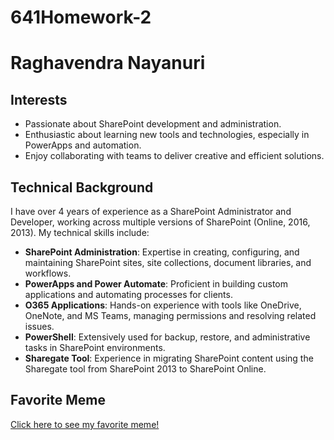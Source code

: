 # 641Homework-2

# Raghavendra Nayanuri

## Interests
- Passionate about SharePoint development and administration.
- Enthusiastic about learning new tools and technologies, especially in PowerApps and automation.
- Enjoy collaborating with teams to deliver creative and efficient solutions.

## Technical Background
I have over 4 years of experience as a SharePoint Administrator and Developer, working across multiple versions of SharePoint (Online, 2016, 2013). My technical skills include:

- **SharePoint Administration**: Expertise in creating, configuring, and maintaining SharePoint sites, site collections, document libraries, and workflows.
- **PowerApps and Power Automate**: Proficient in building custom applications and automating processes for clients.
- **O365 Applications**: Hands-on experience with tools like OneDrive, OneNote, and MS Teams, managing permissions and resolving related issues.
- **PowerShell**: Extensively used for backup, restore, and administrative tasks in SharePoint environments.
- **Sharegate Tool**: Experience in migrating SharePoint content using the Sharegate tool from SharePoint 2013 to SharePoint Online.

## Favorite Meme
[Click here to see my favorite meme!](https://imgflip.com/gif/94irhv)

